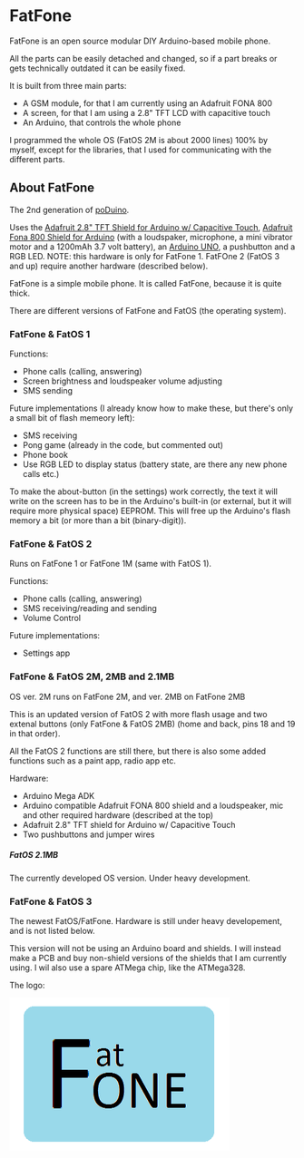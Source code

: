 # FatFone

FatFone is an open source modular DIY Arduino-based mobile phone.

All the parts can be easily detached and changed, so if a part breaks or gets technically outdated it can be easily fixed.

It is built from three main parts:
- A GSM module, for that I am currently using an Adafruit FONA 800
- A screen, for that I am using a 2.8" TFT LCD with capacitive touch
- An Arduino, that controls the whole phone

I programmed the whole OS (FatOS 2M is about 2000 lines) 100% by myself, except for the libraries, that I used for communicating with the different parts.


## About FatFone

The 2nd generation of [poDuino](https://github.com/Nanohenry10-9/poDuino).

Uses the [Adafruit 2.8" TFT Shield for Arduino w/ Capacitive Touch](https://www.adafruit.com/product/1947), [Adafruit Fona 800 Shield for Arduino](https://www.adafruit.com/product/2468) (with a loudspaker, microphone, a mini vibrator motor and a 1200mAh 3.7 volt battery), an [Arduino UNO](https://www.arduino.cc/en/Main/ArduinoBoardUno), a pushbutton and a RGB LED. NOTE: this hardware is only for FatFone 1. FatFOne 2 (FatOS 3 and up) require another hardware (described below).

FatFone is a simple mobile phone. It is called FatFone, because it is quite thick.

There are different versions of FatFone and FatOS (the operating system).


### FatFone & FatOS 1

Functions:
- Phone calls (calling, answering)
- Screen brightness and loudspeaker volume adjusting
- SMS sending

Future implementations (I already know how to make these, but there's only a small bit of flash memeory left):
- SMS receiving
- Pong game (already in the code, but commented out)
- Phone book
- Use RGB LED to display status (battery state, are there any new phone calls etc.)

To make the about-button (in the settings) work correctly, the text it will write on the screen has to be in the Arduino's built-in (or external, but it will require more physical space) EEPROM. This will free up the Arduino's flash memory a bit (or more than a bit (binary-digit)).


### FatFone & FatOS 2

Runs on FatFone 1 or FatFone 1M (same with FatOS 1). 

Functions:
- Phone calls (calling, answering)
- SMS receiving/reading and sending
- Volume Control

Future implementations:
- Settings app

### FatFone & FatOS 2M, 2MB and 2.1MB

OS ver. 2M runs on FatFone 2M, and ver. 2MB on FatFone 2MB

This is an updated version of FatOS 2 with more flash usage and two extenal buttons (only FatFone & FatOS 2MB) (home and back, pins 18 and 19 in that order).

All the FatOS 2 functions are still there, but there is also some added functions such as a paint app, radio app etc.

Hardware:
- Arduino Mega ADK
- Arduino compatible Adafruit FONA 800 shield and a loudspeaker, mic and other required hardware (described at the top)
- Adafruit 2.8" TFT shield for Arduino w/ Capacitive Touch
- Two pushbuttons and jumper wires

##### FatOS 2.1MB

The currently developed OS version. Under heavy development.


### FatFone & FatOS 3

The newest FatOS/FatFone. Hardware is still under heavy developement, and is not listed below.

This version will not be using an Arduino board and shields. I will instead make a PCB and buy non-shield versions of the shields that I am currently using. I wil also use a spare ATMega chip, like the ATMega328.


The logo:

![FatFone logo](FatFoneLogo.png)